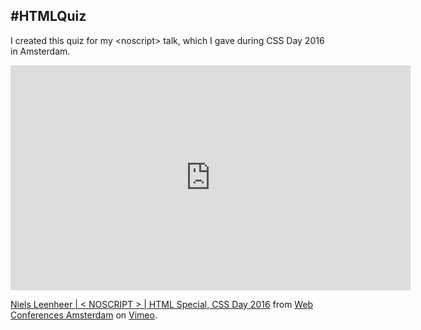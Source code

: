 ## #HTMLQuiz

I created this quiz for my &lt;noscript> talk, which I gave during CSS Day 2016 in Amsterdam. 

<iframe src="https://player.vimeo.com/video/176436151" width="640" height="360" frameborder="0" webkitallowfullscreen mozallowfullscreen allowfullscreen></iframe>
<p><a href="https://vimeo.com/176436151">Niels Leenheer | &lt; NOSCRIPT &gt; | HTML Special, CSS Day 2016</a> from <a href="https://vimeo.com/webconferences">Web Conferences Amsterdam</a> on <a href="https://vimeo.com">Vimeo</a>.</p>

